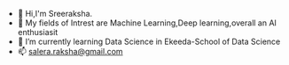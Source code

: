 - 👋 Hi,I'm Sreeraksha.
- 👀 My fields of Intrest are Machine Learning,Deep learning,overall an AI enthusiasit
- 🌱 I’m currently learning  Data Science in Ekeeda-School of Data Science
- 📫 salera.raksha@gmail.com

<!---
Ms-Sreeraksha/Ms-Sreeraksha is a ✨ special ✨ repository because its `README.md` (this file) appears on your GitHub profile.
You can click the Preview link to take a look at your changes.
--->
